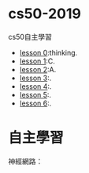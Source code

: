 # cs50-2019

cs50自主學習
- [lesson 0](https://github.com/hello02923/cs50-2019/blob/master/Lesson0.md):thinking. 
- [lesson 1](https://github.com/hello02923/cs50-2019/blob/master/Lesson1.md):C. 
- [lesson 2](https://github.com/hello02923/cs50-2019/blob/master/Lesson2.md):A. 
- [lesson 3]():. 
- [lesson 4]():. 
- [lesson 5]():. 
- [lesson 6]():. 


# 自主學習
神經網路：
